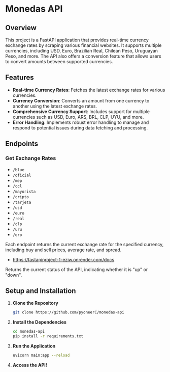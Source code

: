 # Monedas API

## Overview
This project is a FastAPI application that provides real-time currency exchange rates by scraping various financial websites. It supports multiple currencies, including USD, Euro, Brazilian Real, Chilean Peso, Uruguayan Peso, and more. The API also offers a conversion feature that allows users to convert amounts between supported currencies.

## Features
- **Real-time Currency Rates**: Fetches the latest exchange rates for various currencies.
- **Currency Conversion**: Converts an amount from one currency to another using the latest exchange rates.
- **Comprehensive Currency Support**: Includes support for multiple currencies such as USD, Euro, ARS, BRL, CLP, UYU, and more.
- **Error Handling**: Implements robust error handling to manage and respond to potential issues during data fetching and processing.

## Endpoints

### Get Exchange Rates
- `/blue`
- `/oficial`
- `/mep`
- `/ccl`
- `/mayorista`
- `/cripto`
- `/tarjeta`
- `/usd`
- `/euro`
- `/real`
- `/clp`
- `/uru`
- `/oro`

Each endpoint returns the current exchange rate for the specified currency, including buy and sell prices, average rate, and spread.

- https://fastapiproject-1-eziw.onrender.com/docs

Returns the current status of the API, indicating whether it is "up" or "down".

## Setup and Installation

1. **Clone the Repository**
    
    ```bash
    git clone https://github.com/pyoneerC/monedas-api
    ```
   
2. **Install the Dependencies**

    ```bash
    cd monedas-api
    pip install -r requirements.txt
    ```
   
3. **Run the Application**

    ```bash
    uvicorn main:app --reload
    ```
   
4. **Access the API!**